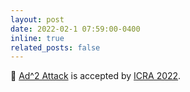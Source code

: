```yaml
---
layout: post
date: 2022-02-1 07:59:00-0400
inline: true
related_posts: false
---
```


:tada: [Ad^2 Attack](https://arxiv.org/abs/2203.01516) is accepted by [ICRA 2022](https://www.ieee-ras.org/component/rseventspro/event/2095-icra-2022).